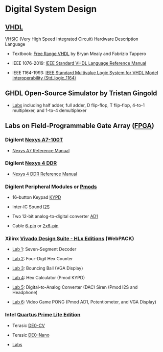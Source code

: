 # Digital System Design

## [VHDL](https://en.wikipedia.org/wiki/VHDL)

[VHSIC](https://en.wikipedia.org/wiki/VHSIC) (Very High Speed Integrated Circuit) Hardware Description Language

* Textbook: [Free Range VHDL](http://freerangefactory.org/pdf/df344hdh4h8kjfh3500ft2/free_range_vhdl.pdf) 
by Bryan Mealy and Fabrizio Tappero

* IEEE 1076-2019: [IEEE Standard VHDL Language Reference Manual](https://standards.ieee.org/standard/1076-2019.html)

* IEEE 1164-1993: [IEEE Standard Multivalue Logic System for VHDL Model Interoperability (Std_logic_1164)](https://standards.ieee.org/standard/1164-1993.html)

## GHDL Open-Source Simulator by Tristan Gingold

* [Labs](https://github.com/kevinwlu/dsd/tree/master/ghdl) including half adder, full adder, D flip-flop, T flip-flop,
4-to-1 multiplexer, and 1-to-4 demultiplexer

## Labs on Field-Programmable Gate Array ([FPGA](https://en.wikipedia.org/wiki/Field-programmable_gate_array))

### Digilent [Nexys A7-100T](https://store.digilentinc.com/nexys-a7-fpga-trainer-board-recommended-for-ece-curriculum) 

* [Nexys A7 Reference Manual](https://reference.digilentinc.com/reference/programmable-logic/nexys-a7/reference-manual)

### Digilent [Nexys 4 DDR](https://store.digilentinc.com/nexys-4-ddr-artix-7-fpga-trainer-board-recommended-for-ece-curriculum) 

* [Nexys 4 DDR Reference Manual](https://reference.digilentinc.com/reference/programmable-logic/nexys-4-ddr/reference-manual)

### Digilent Peripheral Modules or [Pmods](https://store.digilentinc.com/pmod-modules-connectors/)

* 16-button Keypad [KYPD](https://store.digilentinc.com/pmod-kypd-16-button-keypad/)

* Inter-IC Sound [I2S](https://store.digilentinc.com/pmod-i2s2-stereo-audio-input-and-output/)

* Two 12-bit analog-to-digital converter [AD1](https://store.digilentinc.com/pmod-ad1-two-12-bit-a-d-inputs/)

* Cable [6-pin](https://store.digilentinc.com/pmod-cable-kit-6-pin/) 
or [2x6-pin](https://store.digilentinc.com/2x6-pin-pmod-cable/)

### Xilinx [Vivado Design Suite - HLx Editions](https://www.xilinx.com/products/design-tools/vivado.html) (WebPACK)

* [Lab 1](https://github.com/kevinwlu/dsd/tree/master/Nexys-A7/Lab-1): Seven-Segment Decoder

* [Lab 2](https://github.com/kevinwlu/dsd/tree/master/Nexys-A7/Lab-2): Four-Digit Hex Counter

* [Lab 3](https://github.com/kevinwlu/dsd/tree/master/Nexys-A7/Lab-3): Bouncing Ball (VGA Display)

* [Lab 4](https://github.com/kevinwlu/dsd/tree/master/Nexys-A7/Lab-4): Hex Calculator (Pmod KYPD)

* [Lab 5](https://github.com/kevinwlu/dsd/tree/master/Nexys-A7/Lab-5): Digital-to-Analog Converter (DAC) Siren 
(Pmod I2S and Headphone)

* [Lab 6](https://github.com/kevinwlu/dsd/tree/master/Nexys-A7/Lab-6): Video Game PONG (Pmod AD1, Potentiometer, 
and VGA Display)

### Intel [Quartus Prime Lite Edition](https://www.intel.com/content/www/us/en/software/programmable/quartus-prime/overview.html)

* Terasic [DE0-CV](https://www.terasic.com.tw/cgi-bin/page/archive.pl?Language=English&CategoryNo=163&No=921)

* Terasic [DE0-Nano](http://www.terasic.com.tw/cgi-bin/page/archive.pl?Language=English&No=593) 

* [Labs](https://github.com/kevinwlu/dsd/tree/master/DE0-CV)

